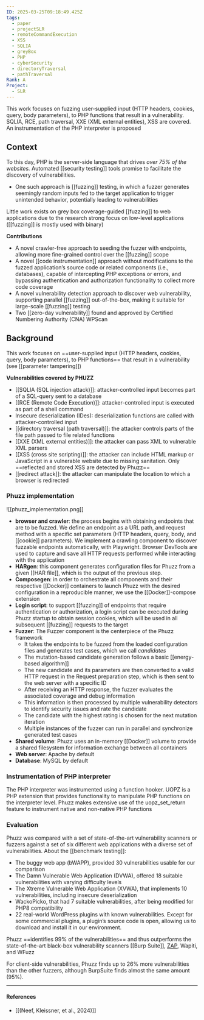 ```yaml
---
ID: 2025-03-25T09:18:49.425Z
tags:
  - paper
  - projectSLR
  - remoteCommandExecution
  - XSS
  - SQLIA
  - greyBox
  - PHP
  - cyberSecurity
  - directoryTraversal
  - pathTraversal
Rank: A
Project:
  - SLR
---
```

This work focuses on fuzzing user-supplied input (HTTP headers, cookies, query, body parameters), to PHP functions that result in a vulnerability. SQLIA, RCE, path traversal, XXE (XML external entities), XSS are covered. An instrumentation of the PHP interpreter is proposed
## Context

To this day, PHP is the server-side language that drives *over 75% of the websites.* Automated [[security testing]] tools promise to facilitate the discovery of vulnerabilities.
- One such approach is [[fuzzing]] testing, in which a fuzzer generates seemingly random inputs fed to the target application to trigger unintended behavior, potentially leading to vulnerabilities

Little work exists on grey box coverage-guided [[fuzzing]] to web applications due to the research strong focus on low-level applications ([[fuzzing]] is mostly used with binary)

**Contributions**
- A novel crawler-free approach to seeding the fuzzer with endpoints, allowing more fine-grained control over the [[fuzzing]] scope
- A novel [[code instrumentation]] approach without modifications to the fuzzed application’s source code or related components (i.e., databases), capable of intercepting PHP exceptions or errors, and bypassing authentication and authorization functionality to collect more code coverage
- A novel vulnerability detection approach to discover web vulnerability, supporting parallel [[fuzzing]] out-of-the-box, making it suitable for large-scale [[fuzzing]] testing
- Two [[zero-day vulnerability]] found and approved by Certified Numbering Authority (CNA) WPScan

## Background

This work focuses on ==user-supplied input (HTTP headers, cookies, query, body parameters), to PHP functions== that result in a vulnerability (see [[parameter tampering]])

**Vulnerabilities covered by PHUZZ**
- [[SQLIA (SQL injection attack)]]: attacker-controlled input becomes part of a SQL-query sent to a database
- [[RCE (Remote Code Execution)]]: attacker-controlled input is executed as part of a shell command
- Insecure deserialization (IDes):  deserialization functions are called with attacker-controlled input
- [[directory traversal (path traversal)]]: the attacker controls parts of the file path passed to file related functions
- [[XXE (XML external entities)]]: the attacker can pass XML to vulnerable XML parsers
- [[XSS (cross site scripting)]]: the attacker can include HTML markup or JavaScript in a vulnerable website due to missing sanitation. Only ==reflected and stored XSS are detected by Phuzz==
- [[redirect attack]]: the attacker can manipulate the location to which a browser is redirected

### Phuzz implementation

![[phuzz_implementation.png]]
- **browser and crawler**: the process begins with obtaining endpoints that are to be fuzzed. We define an endpoint as a URL path, and request method with a specific set parameters (HTTP headers, query, body, and [[cookie]] parameters). We implement a crawling component to discover fuzzable endpoints automatically, with Playwright. Browser DevTools are used to capture and save all HTTP requests performed while interacting with the application
- **HARgen**: this component generates configuration files for Phuzz from a given [[HAR file]], which is the output of the previous step.
- **Composegen**: in order to orchestrate all components and their respective [[Docker]] containers to launch Phuzz with the desired configuration in a reproducible manner, we use the [[Docker]]-compose extension
- **Login script**: to support [[fuzzing]] of endpoints that require authentication or authorization, a login script can be executed during Phuzz startup to obtain session cookies, which will be used in all subsequent [[fuzzing]] requests to the target
- **Fuzzer**: The Fuzzer component is the centerpiece of the Phuzz framework
	- It takes the endpoints to be fuzzed from the loaded configuration files and generates test cases, which we call *candidates*
	- The mutation-based candidate generation follows a basic [[energy-based algorithm]]
	- The new candidate and its parameters are then converted to a valid HTTP request in the Request preparation step, which is then sent to the web server with a specific ID
	- After receiving an HTTP response, the fuzzer evaluates the associated coverage and debug information
	- This information is then processed by multiple vulnerability detectors to identify security issues and rate the candidate
	- The candidate with the highest rating is chosen for the next mutation iteration
	- Multiple instances of the fuzzer can run in parallel and synchronize generated test cases
- **Shared volume**: Phuzz uses an in-memory [[Docker]] volume to provide a shared filesystem for information exchange between all containers
- **Web server**: Apache by default
- **Database**: MySQL by default

### Instrumentation of PHP interpreter

The PHP interpreter was instrumented using a function hooker. UOPZ is a PHP extension that provides functionality to manipulate PHP functions on the interpreter level. Phuzz makes extensive use of the uopz_set_return feature to instrument native and non-native PHP functions

### Evaluation

Phuzz was compared with a set of state-of-the-art vulnerability scanners or fuzzers against a set of six different web applications with a diverse set of vulnerabilities. About the [[benchmark testing]]:
- The buggy web app (bWAPP), provided 30 vulnerabilities usable for our comparison
- The Damn Vulnerable Web Application (DVWA), offered 18 suitable vulnerabilities with varying difficulty levels
- The Xtreme Vulnerable Web Application (XVWA), that implements 10 vulnerabilities, including insecure deserialization
- WackoPicko, that had 7 suitable vulnerabilities, after being modified for PHP8 compatibility
- 22 real-world WordPress plugins with known vulnerabilities. Except for some commercial plugins, a plugin’s source code is open, allowing us to download and install it in our environment.

Phuzz ==identifies 99% of the vulnerabilities== and thus outperforms the state-of-the-art black-box vulnerability scanners [[Burp Suite]], [ZAP](https://www.zaproxy.org/), Wapiti, and WFuzz

For client-side vulnerabilities, Phuzz finds up to 26% more vulnerabilities than the other fuzzers, although BurpSuite finds almost the same amount (95%).

---
#### References
- [[(Neef, Kleissner, et al., 2024)]]
